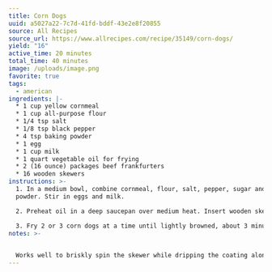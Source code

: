 ```yaml
---
title: Corn Dogs
uuid: a5027a22-7c7d-41fd-bddf-43e2e8f20855
source: All Recipes
source_url: https://www.allrecipes.com/recipe/35149/corn-dogs/
yield: "16"
active_time: 20 minutes
total_time: 40 minutes
image: /uploads/image.png
favorite: true
tags:
  - american
ingredients: |-
  * 1 cup yellow cornmeal
  * 1 cup all-purpose flour
  * 1/4 tsp salt
  * 1/8 tsp black pepper
  * 4 tsp baking powder
  * 1 egg
  * 1 cup milk
  * 1 quart vegetable oil for frying
  * 2 (16 ounce) packages beef frankfurters
  * 16 wooden skewers
instructions: >-
  1. In a medium bowl, combine cornmeal, flour, salt, pepper, sugar and baking
  powder. Stir in eggs and milk.

  2. Preheat oil in a deep saucepan over medium heat. Insert wooden skewers into frankfurters. Roll frankfurters in batter until well coated.

  3. Fry 2 or 3 corn dogs at a time until lightly browned, about 3 minutes. Drain on paper towels.
notes: >-
  

  Works well to briskly spin the skewer while dripping the coating along the length. Doesn't need to be perfect because it puffs up very well during the frying.
---
```

